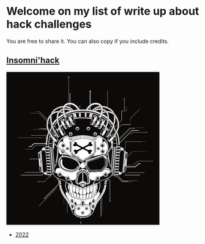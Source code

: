 # Welcome on my list of write up about hack challenges

You are free to share it. You can also copy if you include credits.

## [Insomni'hack](https://insomnihack.ch/contests/)
![](./insomnihack/logo.jpg)

* [2022](./insomnihack/2022/index.md)